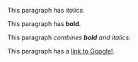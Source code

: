 
This paragraph has *italics*.

This paragraph has **bold**.

This paragraph *combines **bold** and italics*.

This paragraph has a [link to Google!](http://google.com).

